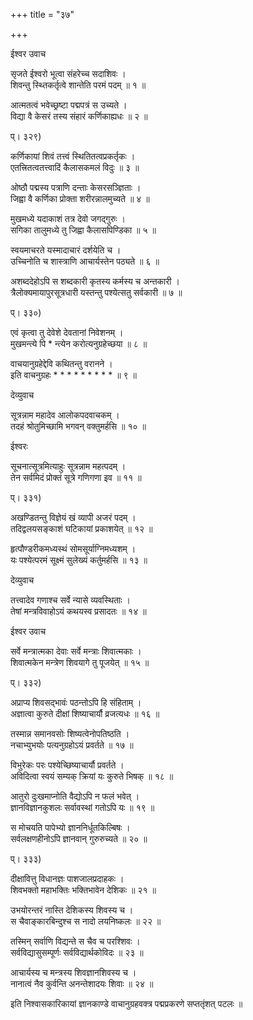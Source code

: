 +++
title = "३७"

+++
  
    
  
ईश्वर उवाच  
  
  
सृजते ईश्वरो भूत्वा संहरेच्च सदाशिवः ।  
शिवन्तु स्थ्तिकर्तृत्वे शान्तेति परमं पदम् ॥ १ ॥  
  
आत्मतत्वं भवेच्छ्रष्टा पद्मपत्रं स उच्यते ।  
विद्या वै केसरं तस्य संहारं कर्णिकाह्यधः ॥ २ ॥  
  
प्। ३२९)  
  
कर्णिकायां शिवं तत्त्वं स्थितितत्वप्रकर्तृकः ।  
एतत्त्रितत्वतत्त्वादिं कैलासकमलं विदुः ॥ ३ ॥  
  
ओष्ठौ पद्मस्य पत्राणि दन्ताः केसरसञ्ज्ञिताः ।  
जिह्वा वै कर्णिका प्रोक्ता शरीरन्नालमुच्यते ॥ ४ ॥  
  
मुखमध्ये यदाकाशं तत्र देवो जगद्गुरुः ।  
सगिका तालुमध्ये तु जिह्वा कैलासपिण्डिका ॥ ५ ॥  
  
स्वयमाचरते यस्मादाचारं दर्शयेति च ।  
उच्चिनोति च शास्त्राणि आचार्यस्तेन पठ्यते ॥ ६ ॥  
  
अशब्ददेहोऽपि स शब्दकारी कृतस्य कर्मस्य च अन्तकारी ।  
त्रैलोक्यमायापुरसूत्रधारी यस्तन्तु पश्येत्सतु सर्वकारी ॥ ७ ॥  
  
प्। ३३०)  
  
एवं कृत्वा तु देवेशे देवतानां निवेशनम् ।  
मुखमन्त्ये पि * न्त्येन करोत्यनुग्रहेच्छया ॥ ८ ॥  
  
वाचयानुग्रहेद्देवि कथितन्तु वरानने ।  
इति वाचनुग्रहः * * * * * * * * * ॥ ९ ॥  
  
  
देव्युवाच  
  
  
सूत्रन्नाम महादेव आलोकपदवाचकम् ।  
तदहं श्रोतुमिच्छामि भगवन् वक्तुमर्हसि ॥ १० ॥  
  
  
ईश्वरः   
  
  
सूचनात्सूत्रमित्याहुः सूत्रन्नाम महत्पदम् ।  
तेन सर्वमिदं प्रोक्तं सूत्रे गणिगणा इव ॥ ११ ॥  
  
प्। ३३१)  
  
अखण्डितन्तु विज्ञेयं खं व्यापी अजरं पदम् ।  
तदिद्वलयसङ्काशं घटिकायां प्रकाशयेत् ॥ १२ ॥  
  
हृत्पौण्डरीकमध्यस्थं सोमसूर्याग्निमध्यशम् ।  
यः पश्येत्परमं सूक्ष्मं सुलेख्यं कर्तुमर्हसि ॥ १३ ॥  
  
  
देव्युवाच   
  
  
तत्त्वादेव गणाश्च सर्वे न्यासे व्यवस्थिताः ।  
तेषां मन्त्रविवाहोऽयं कथयस्व प्रसादतः ॥ १४ ॥  
  
  
ईश्वर उवाच   
  
  
सर्वे मन्त्रात्मका देवाः सर्वे मन्त्राः शिवात्मकाः ।  
शिवात्मकेन मन्त्रेण शिवयागे तु पूजयेत् ॥ १५ ॥  
  
प्। ३३२)  
  
अप्राप्य शिवसद्भावंः पठन्तोऽपि हि संहिताम् ।  
अज्ञात्वा कुरुते दीक्षां शिष्याचार्यौ व्रजत्यधः ॥ १६ ॥  
  
तस्मान्न समानवसोः शिष्यत्वेनोपतिष्ठति ।  
नचाभ्युभयोः पत्यनुग्रहोऽयं प्रवर्तते ॥ १७ ॥  
  
विभुरेकः परः पश्येच्छिष्याचार्यौ प्रवर्तते ।  
अविदित्वा स्वयं सम्यक् क्रियां यः कुरुते भिषक् ॥ १८ ॥  
  
आतुरो दुःखमाप्नोति वैद्योऽपि न फलं भवेत् ।  
ज्ञानविज्ञानकुशलः सर्वावस्थां गतोऽपि यः ॥ १९ ॥  
  
स मोचयति पापेभ्यो ज्ञाननिर्धूतकिल्बिषः ।  
सर्वलक्षणहीनोऽपि ज्ञानवान् गुरुरुच्यते ॥ २० ॥  
  
प्। ३३३)  
  
दीक्षावित्तु विधानज्ञः पाशजालप्रदाहकः ।  
शिवभक्तो महाभक्तिः भक्तिभावेन देशिकः ॥ २१ ॥  
  
उभयोरन्तरं नास्ति देशिकस्य शिवस्य च ।  
स चैवाङ्कारबिन्दुश्च स नादो लयनिष्कलः ॥ २२ ॥  
  
तस्मिन् सर्वाणि विद्यन्ते स चैव च परश्शिवः ।  
सर्वविद्यासुसम्पूर्णः सर्वविद्यार्थकोविदः ॥ २३ ॥  
  
आचार्यस्य च मन्त्रस्य शिवज्ञानशिवस्य च ।  
नानात्वं नैव कुर्वन्ति अनन्तेशादयः शिवाः ॥ २४ ॥  
  
इति निश्वासकारिकायां ज्ञानकाण्डे वाचानुग्रहवक्त्र पद्मप्रकरणे सप्ततृंशत् पटलः ॥  

